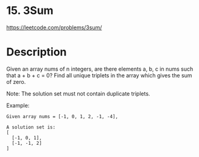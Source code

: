 # 15. 3Sum

https://leetcode.com/problems/3sum/

# Description

Given an array nums of n integers, are there elements a, b, c in nums such that a + b + c = 0? Find all unique triplets in the array which gives the sum of zero.

Note: The solution set must not contain duplicate triplets.

Example:
```text
Given array nums = [-1, 0, 1, 2, -1, -4],

A solution set is:
[
  [-1, 0, 1],
  [-1, -1, 2]
]
```
